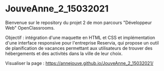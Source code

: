 # JouveAnne_2_15032021

Bienvenue sur le repository du projet 2 de mon parcours "Développeur Web" OpenClassrooms.

Objectif : intégration d'une maquette en HTML et CSS et implémentation d'une interface responsive pour l'entreprise Reservia, qui propose un outil de planification de vacances permettant aux utilisateurs de trouver des hébergements et des activités dans la ville de leur choix.

Visualiser la page : https://annejouve.github.io/JouveAnne_2_15032021/